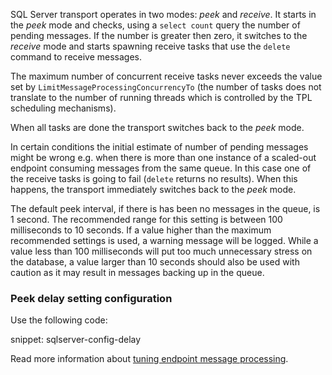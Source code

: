 SQL Server transport operates in two modes: *peek* and *receive*. It starts in the *peek* mode and checks, using a `select count` query the number of pending messages. If the number is greater then zero, it switches to the *receive* mode and starts spawning receive tasks that use the `delete` command to receive messages.

The maximum number of concurrent receive tasks never exceeds the value set by `LimitMessageProcessingConcurrencyTo` (the number of tasks does not translate to the number of running threads which is controlled by the TPL scheduling mechanisms).

When all tasks are done the transport switches back to the *peek* mode. 

In certain conditions the initial estimate of number of pending messages might be wrong e.g. when there is more than one instance of a scaled-out endpoint consuming messages from the same queue. In this case one of the receive tasks is going to fail (`delete` returns no results). When this happens, the transport immediately switches back to the *peek* mode.

The default peek interval, if there is has been no messages in the queue, is 1 second. The recommended range for this setting is between 100 milliseconds to 10 seconds. If a value higher than the maximum recommended settings is used, a warning message will be logged. While a value less than 100 milliseconds will put too much unnecessary stress on the database, a value larger than 10 seconds should also be used with caution as it may result in messages backing up in the queue. 

### Peek delay setting configuration

Use the following code:

snippet: sqlserver-config-delay


Read more information about [tuning endpoint message processing](/nservicebus/operations/tuning.md).
